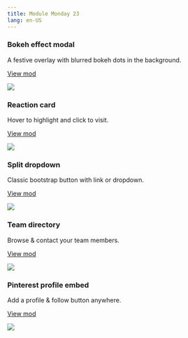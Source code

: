 ```yaml
---
title: Module Monday 23
lang: en-US
---
```


### Bokeh effect modal
A festive overlay with blurred bokeh dots in the background.

<a class="btn btn-sm" href="https://anymod.com/mod/llbmrk?v=40">View mod</a>

<a href="https://anymod.com/mod/llbmrk?v=40">
  <img src="https://res.cloudinary.com/component/image/upload/v1544816110/bokeh_nt7cqf.gif"/>
</a>

### Reaction card
Hover to highlight and click to visit.

<a class="btn btn-sm" href="https://anymod.com/mod/badbbl?v=40">View mod</a>

<a href="https://anymod.com/mod/badbbl?v=40">
  <img src="https://res.cloudinary.com/component/image/upload/v1544900424/reaction-card_f5uref.gif"/>
</a>

### Split dropdown
Classic bootstrap button with link or dropdown.

<a class="btn btn-sm" href="https://anymod.com/mod/emkko?v=34&h1=35&h2=50">View mod</a>

<a href="https://anymod.com/mod/emkko?v=34&h1=35&h2=50">
  <img src="https://res.cloudinary.com/component/image/upload/v1539276131/dd-2_gnhmgw.png"/>
</a>

### Team directory
Browse & contact your team members.

<a class="btn btn-sm" href="https://anymod.com/mod/orlook?v=20">View mod</a>

<a href="https://anymod.com/mod/orlook?v=20">
  <img src="https://res.cloudinary.com/component/image/upload/v1544903423/directory_75_nkpe3z.gif"/>
</a>

### Pinterest profile embed
Add a profile & follow button anywhere.

<a class="btn btn-sm" href="https://anymod.com/mod/badom?v=20">View mod</a>

<a href="https://anymod.com/mod/badom?v=20">
  <img src="https://res.cloudinary.com/component/image/upload/v1495120032/yi36gjlo1yuesg2xcbjs.png"/>
</a>